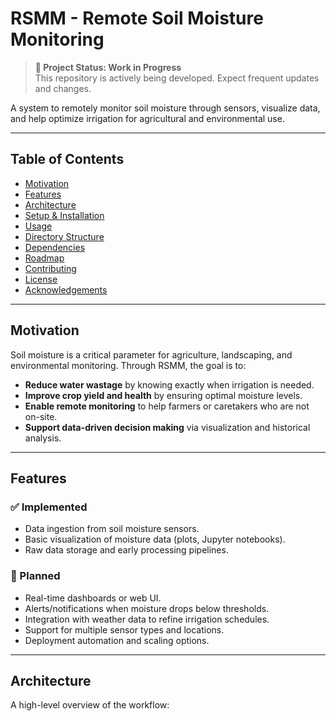 # RSMM - Remote Soil Moisture Monitoring

> **🚧 Project Status: Work in Progress**  
> This repository is actively being developed. Expect frequent updates and changes.

A system to remotely monitor soil moisture through sensors, visualize data, and help optimize irrigation for agricultural and environmental use.

---

## Table of Contents

- [Motivation](#motivation)  
- [Features](#features)  
- [Architecture](#architecture)  
- [Setup & Installation](#setup--installation)  
- [Usage](#usage)  
- [Directory Structure](#directory-structure)  
- [Dependencies](#dependencies)  
- [Roadmap](#roadmap)  
- [Contributing](#contributing)  
- [License](#license)  
- [Acknowledgements](#acknowledgements)

---

## Motivation

Soil moisture is a critical parameter for agriculture, landscaping, and environmental monitoring. Through RSMM, the goal is to:

- **Reduce water wastage** by knowing exactly when irrigation is needed.  
- **Improve crop yield and health** by ensuring optimal moisture levels.  
- **Enable remote monitoring** to help farmers or caretakers who are not on-site.  
- **Support data-driven decision making** via visualization and historical analysis.

---

## Features

### ✅ Implemented
- Data ingestion from soil moisture sensors.  
- Basic visualization of moisture data (plots, Jupyter notebooks).  
- Raw data storage and early processing pipelines.  

### 🔮 Planned
- Real-time dashboards or web UI.  
- Alerts/notifications when moisture drops below thresholds.  
- Integration with weather data to refine irrigation schedules.  
- Support for multiple sensor types and locations.  
- Deployment automation and scaling options.  

---

## Architecture

A high-level overview of the workflow:

